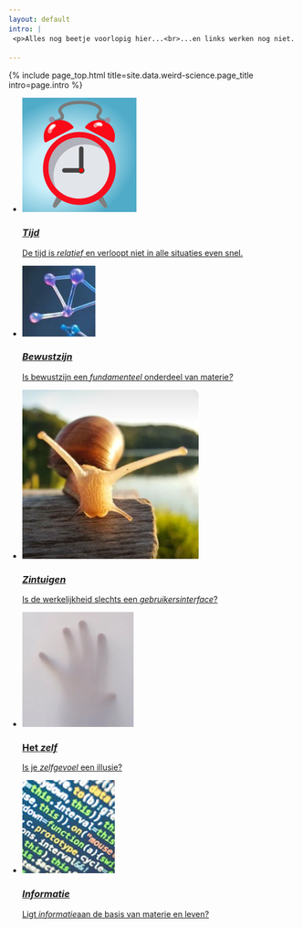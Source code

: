 ```yaml
---
layout: default
intro: |
 <p>Alles nog beetje voorlopig hier...<br>...en links werken nog niet. &#128296;</p>

---
```


{% include page_top.html 
   title=site.data.weird-science.page_title 
   intro=page.intro 
%}

<div class="custom-section">
  
<ul class="article-list">
<li>
    <img src="/weird-science/images/wekker.svg" alt="wekker" class="link-icon">
    <a href=""><div class="text">
      <h3><em>Tijd</em></h3>
      <p>De tijd is <em>relatief</em> en verloopt niet in alle situaties even snel.</p>
    </div></a>
</li>

<li>
    <img src="/weird-science/images/structure.jpg" alt="structure" class="link-icon">
    <a href=""><div class="text">
      <h3><em>Bewustzijn</em></h3>
      <p>Is bewustzijn een <em>fundamenteel</em> onderdeel van materie<em>?</em></p>
    </div></a>
</li>

<li>
    <img src="/weird-science/images/zintuigen.png" alt="zintuigen" class="link-icon">
    <a href=""><div class="text">
      <h3><em>Zintuigen</em></h3>
    <p>Is de werkelijkheid slechts een <em>gebruikersinterface</em>?</p>
  </div></a>
</li>

<li>
    <img src="/weird-science/images/self.png" alt="self" class="link-icon">
    <a href=""><div class="text">
      <h3>Het <em>zelf</em></h3>
    <p>Is je <em>zelfgevoel</em> een illusie?</p>
  </div></a>
</li>

<li>
    <img src="/weird-science/images/info.png" alt="info" class="link-icon">
    <a href=""><div class="text">
      <h3><em>Informatie</em></h3>
    <p>Ligt <em>informatie</em>aan de basis van materie en leven?</p>
  </div></a>
</li>



</ul></div>

